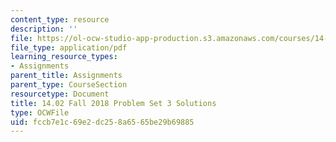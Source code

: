 ```yaml
---
content_type: resource
description: ''
file: https://ol-ocw-studio-app-production.s3.amazonaws.com/courses/14-01-principles-of-microeconomics-fall-2018/fccb7e1c69e2dc258a6565be29b69885_MIT14_01F18_pset3sol.pdf
file_type: application/pdf
learning_resource_types:
- Assignments
parent_title: Assignments
parent_type: CourseSection
resourcetype: Document
title: 14.02 Fall 2018 Problem Set 3 Solutions
type: OCWFile
uid: fccb7e1c-69e2-dc25-8a65-65be29b69885
---
```

